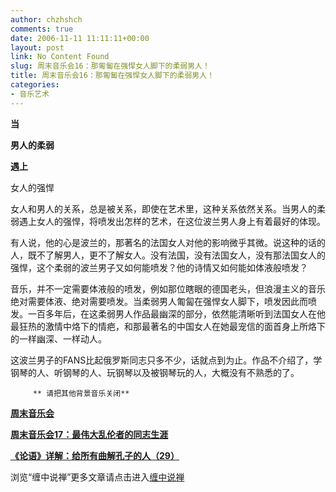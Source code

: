 ```yaml
---
author: chzhshch
comments: true
date: 2006-11-11 11:11:11+00:00
layout: post
link: No Content Found
slug: 周末音乐会16：那匍匐在强悍女人脚下的柔弱男人！
title: 周末音乐会16：那匍匐在强悍女人脚下的柔弱男人！
categories:
- 音乐艺术
---
```


			

**当**

**男人的柔弱**

**遇上**

女人的强悍

                                                                    

  女人和男人的关系，总是被关系，即使在艺术里，这种关系依然关系。当男人的柔弱遇上女人的强悍，将喷发出怎样的艺术，在这位波兰男人身上有着最好的体现。

  有人说，他的心是波兰的，那著名的法国女人对他的影响微乎其微。说这种的话的人，既不了解男人，更不了解女人。没有法国，没有法国女人，没有那法国女人的强悍，这个柔弱的波兰男子又如何能喷发？他的诗情又如何能如体液般喷发？

   音乐，并不一定需要体液般的喷发，例如那位瞎眼的德国老头，但浪漫主义的音乐绝对需要体液、绝对需要喷发。当柔弱男人匍匐在强悍女人脚下，喷发因此而喷发。一百多年后，在这柔弱男人作品最幽深的部分，依然能清晰听到法国女人在他最狂热的激情中烙下的情疤，和那最著名的中国女人在她最宠信的面首身上所烙下的一样幽深、一样动人。   

   这波兰男子的FANS比起俄罗斯同志只多不少，话就点到为止。作品不介绍了，学钢琴的人、听钢琴的人、玩钢琴以及被钢琴玩的人，大概没有不熟悉的了。

         ** 请把其他背景音乐关闭**

[**周末音乐会**](http://blog.sina.com.cn/u/486e105c0100056e)

[**周末音乐会17：最伟大乱伦者的同志生涯**](http://blog.sina.com.cn/u/486e105c01000772)

[**《论语》详解：给所有曲解孔子的人（29）**](http://blog.sina.com.cn/u/486e105c0100073e)

浏览“缠中说禅”更多文章请点击进入[缠中说禅](http://blog.sina.com.cn/m/chzhshch)
